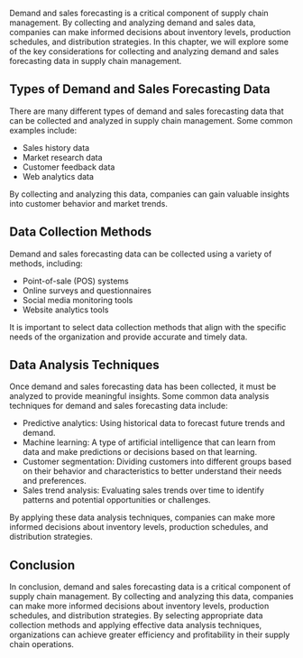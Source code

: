 
Demand and sales forecasting is a critical component of supply chain management. By collecting and analyzing demand and sales data, companies can make informed decisions about inventory levels, production schedules, and distribution strategies. In this chapter, we will explore some of the key considerations for collecting and analyzing demand and sales forecasting data in supply chain management.

Types of Demand and Sales Forecasting Data
------------------------------------------

There are many different types of demand and sales forecasting data that can be collected and analyzed in supply chain management. Some common examples include:

* Sales history data
* Market research data
* Customer feedback data
* Web analytics data

By collecting and analyzing this data, companies can gain valuable insights into customer behavior and market trends.

Data Collection Methods
-----------------------

Demand and sales forecasting data can be collected using a variety of methods, including:

* Point-of-sale (POS) systems
* Online surveys and questionnaires
* Social media monitoring tools
* Website analytics tools

It is important to select data collection methods that align with the specific needs of the organization and provide accurate and timely data.

Data Analysis Techniques
------------------------

Once demand and sales forecasting data has been collected, it must be analyzed to provide meaningful insights. Some common data analysis techniques for demand and sales forecasting data include:

* Predictive analytics: Using historical data to forecast future trends and demand.
* Machine learning: A type of artificial intelligence that can learn from data and make predictions or decisions based on that learning.
* Customer segmentation: Dividing customers into different groups based on their behavior and characteristics to better understand their needs and preferences.
* Sales trend analysis: Evaluating sales trends over time to identify patterns and potential opportunities or challenges.

By applying these data analysis techniques, companies can make more informed decisions about inventory levels, production schedules, and distribution strategies.

Conclusion
----------

In conclusion, demand and sales forecasting data is a critical component of supply chain management. By collecting and analyzing this data, companies can make more informed decisions about inventory levels, production schedules, and distribution strategies. By selecting appropriate data collection methods and applying effective data analysis techniques, organizations can achieve greater efficiency and profitability in their supply chain operations.
